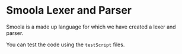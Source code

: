 # Smoola Lexer and Parser

Smoola is a made up language for which we have created a lexer and parser. 

You can test the code using the `testScript` files. 